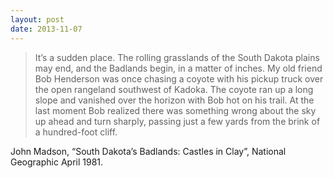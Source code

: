 ```yaml
---
layout: post
date: 2013-11-07
---
```


>It’s a sudden place. The rolling grasslands of the South Dakota plains may end, and the Badlands begin, in a matter of inches. My old friend Bob Henderson was once chasing a coyote with his pickup truck over the open rangeland southwest of Kadoka. The coyote ran up a long slope and vanished over the horizon with Bob hot on his trail. At the last moment Bob realized there was something wrong about the sky up ahead and turn sharply, passing just a few yards from the brink of a hundred-foot cliff. 

John Madson, “South Dakota’s Badlands: Castles in Clay”, National Geographic April 1981. 
